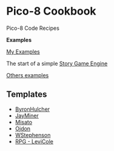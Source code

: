 # Pico-8 Cookbook
Pico-8 Code Recipes 

**Examples**

[My Examples](examples)

The start of a simple [Story Game Engine](examples/story-engine)

[Others examples](examples/others)

## Templates

* [ByronHulcher](https://gist.github.com/byronhulcher/)
* [JayMiner](https://github.com/jayminer81/pico8_project_template)
* [Misato](https://github.com/misato/pico8-game-template)
* [Ojdon](https://github.com/ojdon/pico8-boilerplate)
* [WStephenson](https://github.com/wstephenson/pico8-boilerplate)
* [RPG - LeviCole](https://github.com/levicole/pico-8-rpg-game-template)

